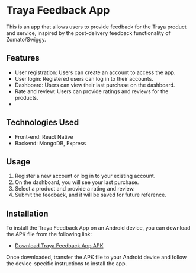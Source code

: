 # Traya Feedback App

This is an app that allows users to provide feedback for the Traya product and service, inspired by the post-delivery feedback functionality of Zomato/Swiggy.


## Features

- User registration: Users can create an account to access the app.
- User login: Registered users can log in to their accounts.
- Dashboard: Users can view their last purchase on the dashboard.
- Rate and review: Users can provide ratings and reviews for the products.
- 

## Technologies Used

- Front-end: React Native
- Backend: MongoDB, Express


## Usage

1. Register a new account or log in to your existing account.
2. On the dashboard, you will see your last purchase.
3. Select a product and provide a rating and review.
4. Submit the feedback, and it will be saved for future reference.


## Installation

To install the Traya Feedback App on an Android device, you can download the APK file from the following link:

- [Download Traya Feedback App APK](https://drive.google.com/drive/folders/13907GLbhBeIo1jjSExwTk6v1F_OcKHBB?usp=drive_link)

Once downloaded, transfer the APK file to your Android device and follow the device-specific instructions to install the app.










